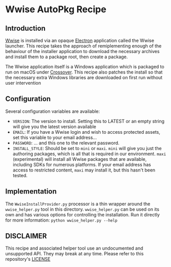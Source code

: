 # Wwise AutoPkg Recipe

## Introduction
[Wwise](https://www.audiokinetic.com/products/wwise/) is installed via an opaque [Electron](https://electronjs.org/) application called the Wwise launcher. This recipe takes the approach of remiplementing enough of the behaviour of the installer application to download the necessary archives and install them to a package root, then create a package.

The Wwise application itself is a Windows application which is packaged to run on macOS under [Crossover](https://www.codeweavers.com/products). This recipe also patches the install so that the necessary extra Windows libraries are downloaded on first run without user intervention

## Configuration
Several configuration variables are available:

* `VERSION`: The version to install. Setting this to LATEST or an empty string will give you the latest version available
* `EMAIL`: If you have a Wwise login and wish to access protected assets, set this variable to your email address...
* `PASSWORD`: ... and this one to the relevant password.
* `INSTALL_STYLE`: Should be set to `mini` or `maxi`. `mini` will give you just the authoring packages, which is all that is required in our environment. `maxi` (experimental) will install all Wwise packages that are available, including SDKs for numerous platforms. If your email address has access to restricted content, `maxi` may install it, but this hasn't been tested.

## Implementation
The `WwiseInstallProvider.py` processor is a thin wrapper around the `wwise_helper.py` tool in this directory. `wwise_helper.py` can be used on its own and has various options for controlling the installation. Run it directly for more information: `python wwise_helper.py --help`

## DISCLAIMER
This recipe and associated helper tool use an undocumented and unsupported API. They may break at any time. Please refer to this repository's [LICENSE](https://github.com/UoE-macOS/autopkg-recipes/blob/master/LICENSE)
